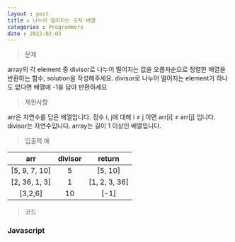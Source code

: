 ```yaml
---
layout : post
title : 나누어 떨어지는 숫자 배열
categories : Programmers
date : 2022-02-03
---
```

> 문제<br>

array의 각 element 중 divisor로 나누어 떨어지는 값을 오름차순으로 정렬한 배열을 반환하는 함수, solution을 작성해주세요.
divisor로 나누어 떨어지는 element가 하나도 없다면 배열에 -1을 담아 반환하세요

> 제한사항<br>

arr은 자연수를 담은 배열입니다.
정수 i, j에 대해 i ≠ j 이면 arr[i] ≠ arr[j] 입니다.
divisor는 자연수입니다.
array는 길이 1 이상인 배열입니다.

> 입출력 예<br>

|arr|divisor|return|
|:--:|:--:|:--:|
|[5, 9, 7, 10]|5|[5, 10]|
|[2, 36, 1, 3]|1|[1, 2, 3, 36]|
|[3,2,6]|10|[-1]|

> 코드
### Javascript

<script src="https://gist.github.com/kwontaehoon/b99c4ed1b90f4ac9bdeeaa14f3e38c6c.js"></script>